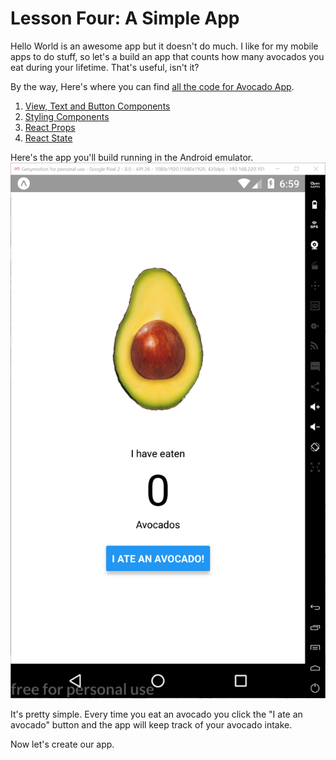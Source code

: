 # Lesson Four: A Simple App

Hello World is an awesome app but it doesn't do much.  I like for my mobile apps to do stuff, so let's a build an app that counts how many avocados you eat during your lifetime.  That's useful, isn't it?

By the way, Here's where you can find [all the code for Avocado App](../code-samples/avocado).

   1. [View, Text and Button Components](01_View-Text-and-Button-Components.md)
   2. [Styling Components](02_Styling-Components.md)
   3. [React Props](03_React-Props.md)
   4. [React State](04_React-State.md)

 
Here's the app you'll build running in the Android emulator.  
![Alt](./assets/00/app-home.PNG "Avocado App")

It's pretty simple. Every time you eat an avocado you click the "I ate an avocado" button and the app will keep track of your avocado intake.

Now let's create our app.  
